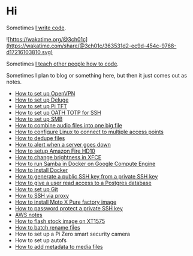 # Hi

Sometimes [I write code](https://github.com/3ch01c).

![https://wakatime.org/@3ch01c](https://wakatime.com/share/@3ch01c/363531d2-ec9d-454c-9768-d17216103810.svg)

Sometimes [I teach other people how to code](https://coderdojolosalamos.wordpress.com).

Sometimes I plan to blog or something here, but then it just comes out as notes.

- [How to set up OpenVPN](https://github.com/3ch01c/utils/blob/master/docs/openvpn_setup.md)
- [How to set up Deluge](https://github.com/3ch01c/utils/blob/master/docs/deluge_setup.md)
- [How to set up Pi TFT](https://github.com/3ch01c/utils/blob/master/docs/pi_tft_setup.md)
- [How to set up OATH TOTP for SSH](https://github.com/3ch01c/utils/wiki/How-to-set-up-SSH-server-with-TOTP-authentication)
- [How to set up SMB](https://github.com/3ch01c/utils/wiki/SMB)
- [How to combine audio files into one big file](https://github.com/3ch01c/utils/wiki/Combine-audio-files-into-one-big-file)
- [How to configure Linux to connect to multiple access points](https://github.com/3ch01c/utils/wiki/Configure-Linux-to-connect-to-multiple-access-points)
- [How to dedupe files](https://github.com/3ch01c/utils/wiki/dedupe)
- [How to alert when a server goes down](https://github.com/3ch01c/utils/wiki/How-to-alert-when-a-server-goes-down)
- [How to setup Amazon Fire HD10](docs/how-to-setup-amazon-fire-hd10.md)
- [How to change brightness in XFCE](docs/how-to-change-brightness-in-xfce.md)
- [How to run Samba in Docker on Google Compute Engine](docs/how-to-run-samba-in-docker-on-gce.md)
- [How to install Docker](docs/how-to-install-docker.md)
- [How to generate a public SSH key from a private SSH key](docs/how-to-generate-public-ssh-key-from-private-ssh-key.md)
- [How to give a user read access to a Postgres database](docs/how-to-create-a-readonly-user-in-postgres.md)
- [How to set up Git](docs/how-to-setup-git.md)
- [How to SSH via proxy](docs/ssh-via-proxy.md)
- [How to install Moto X Pure factory image](docs/how-to-install-motorola-xt575-stock-image.md)
- [How to password protect a private SSH key](docs/how-to-password-protect-a-private-SSH-key.md)
- [AWS notes](docs/aws.md)
- [How to flash stock image on XT1575](docs/how-to-flash-stock-on-xt1575.md)
- [How to batch rename files](docs/how-to-batch-rename-files.md)
- How to set up a Pi Zero smart security camera
- How to set up autofs
- [How to add metadata to media files](docs/how-to-add-metadata-to-media-files.md)

<!--stackedit_data:
eyJoaXN0b3J5IjpbLTEwMjY3MTI4NDYsLTE4MTA0MDgzMzYsNT
UwMzYzNTE5XX0=
-->

